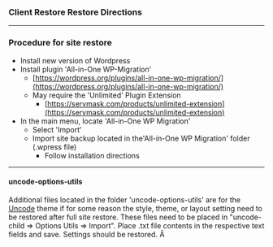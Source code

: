 ### Client Restore Restore Directions

---
### Procedure for site restore
- Install new version of Wordpress
- Install plugin 'All-in-One WP-Migration'
  - [https://wordpress.org/plugins/all-in-one-wp-migration/](https://wordpress.org/plugins/all-in-one-wp-migration/)
  - May require the 'Unlimited' Plugin Extension
    - [https://servmask.com/products/unlimited-extension](https://servmask.com/products/unlimited-extension)
- In the main menu, locate 'All-in-One WP Migration'
  - Select 'Import'
  - Import site backup located in the'All-in-One WP Migration' folder (.wpress file)
    - Follow installation directions

---
#### uncode-options-utils

Additional files located in the folder 'uncode-options-utils' are for the [Uncode](https://undsgn.com/uncode/) theme if for some reason the style, theme, or layout setting need to be restored after full site restore. These files need to be placed in "uncode-child => Options Utils => Import". Place .txt file contents in the respective text fields and save. Settings should be restored.
Â
